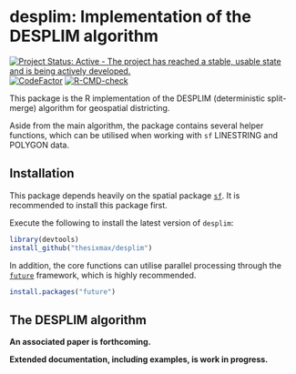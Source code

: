 # desplim: Implementation of the DESPLIM algorithm
<!-- badges: start -->
  [![Project Status: Active - The project has reached a stable, usable state and is being actively developed.](https://www.repostatus.org/badges/latest/active.svg)](https://www.repostatus.org/#active)
  [![CodeFactor](https://www.codefactor.io/repository/github/thesixmax/desplim/badge)](https://www.codefactor.io/repository/github/thesixmax/desplim)
  [![R-CMD-check](https://github.com/thesixmax/desplim/actions/workflows/R-CMD-check.yaml/badge.svg)](https://github.com/thesixmax/desplim/actions/workflows/R-CMD-check.yaml)
<!-- badges: end -->

This package is the R implementation of the DESPLIM (deterministic split-merge) algorithm for geospatial districting.

Aside from the main algorithm, the package contains several helper functions, which can be utilised when working with `sf` LINESTRING and POLYGON data.

## Installation

This package depends heavily on the spatial package [`sf`](https://github.com/r-spatial/sf). It is recommended to install this package first.

Execute the following to install the latest version of `desplim`:

``` R
library(devtools)
install_github("thesixmax/desplim")
```
In addition, the core functions can utilise parallel processing through the [`future`](https://future.futureverse.org/) framework, which is highly recommended.

``` R
install.packages("future")
```

## The DESPLIM algorithm

**An associated paper is forthcoming.**

**Extended documentation, including examples, is work in progress.**

